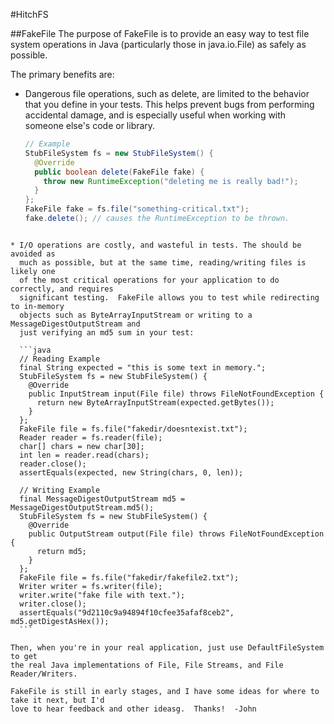#HitchFS

##FakeFile
The purpose of FakeFile is to provide an easy way to test file system 
operations in Java (particularly those in java.io.File) as safely as possible.

The primary benefits are:

 * Dangerous file operations, such as delete, are limited to the behavior that you define in your tests.  This helps prevent bugs from performing accidental damage, and is especially useful when working with someone else's code or library.
    ```java
    // Example
    StubFileSystem fs = new StubFileSystem() {
      @Override
      public boolean delete(FakeFile fake) {
        throw new RuntimeException("deleting me is really bad!");
      }
    };
    FakeFile fake = fs.file("something-critical.txt");
    fake.delete(); // causes the RuntimeException to be thrown.  
  ```
  
 * I/O operations are costly, and wasteful in tests. The should be avoided as 
    much as possible, but at the same time, reading/writing files is likely one 
    of the most critical operations for your application to do correctly, and requires
    significant testing.  FakeFile allows you to test while redirecting to in-memory
    objects such as ByteArrayInputStream or writing to a MessageDigestOutputStream and
    just verifying an md5 sum in your test:  
    
    ```java
    // Reading Example
    final String expected = "this is some text in memory.";
    StubFileSystem fs = new StubFileSystem() {
      @Override
      public InputStream input(File file) throws FileNotFoundException {
        return new ByteArrayInputStream(expected.getBytes());
      }
    };
    FakeFile file = fs.file("fakedir/doesntexist.txt");
    Reader reader = fs.reader(file);
    char[] chars = new char[30];
    int len = reader.read(chars);
    reader.close();
    assertEquals(expected, new String(chars, 0, len));
    
    // Writing Example
    final MessageDigestOutputStream md5 = MessageDigestOutputStream.md5();
    StubFileSystem fs = new StubFileSystem() {
      @Override
      public OutputStream output(File file) throws FileNotFoundException {
        return md5;
      }
    };
    FakeFile file = fs.file("fakedir/fakefile2.txt");
    Writer writer = fs.writer(file);
    writer.write("fake file with text.");
    writer.close();
    assertEquals("9d2110c9a94894f10cfee35afaf8ceb2", md5.getDigestAsHex());
    ```

Then, when you're in your real application, just use DefaultFileSystem to get
the real Java implementations of File, File Streams, and File Reader/Writers.
    
FakeFile is still in early stages, and I have some ideas for where to take it next, but I'd 
love to hear feedback and other ideasg.  Thanks!  -John

